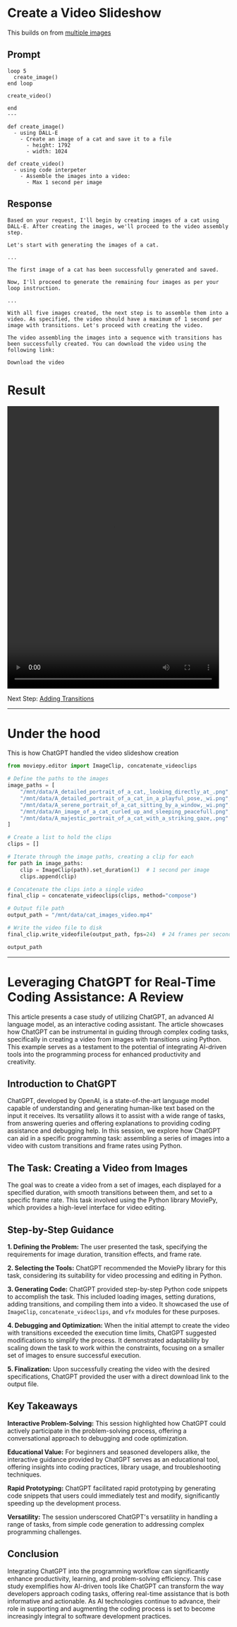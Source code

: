 # Create a Video Slideshow

This builds on from [multiple images](multiple%20images.md)

## Prompt
```
loop 5
  create_image()
end loop

create_video()

end
---

def create_image()
  - using DALL-E
    - Create an image of a cat and save it to a file
      - height: 1792
      - width: 1024

def create_video()
  - using code interpeter
    - Assemble the images into a video:
      - Max 1 second per image

```

## Response
```
Based on your request, I'll begin by creating images of a cat using DALL-E. After creating the images, we'll proceed to the video assembly step.

Let's start with generating the images of a cat.

...

The first image of a cat has been successfully generated and saved.

Now, I'll proceed to generate the remaining four images as per your loop instruction.

...

With all five images created, the next step is to assemble them into a video. As specified, the video should have a maximum of 1 second per image with transitions. Let's proceed with creating the video.

The video assembling the images into a sequence with transitions has been successfully created. You can download the video using the following link:

Download the video ​

```
# Result
<video width="480" height="640" controls>
  <source src="/chatGPT-code-cookbook//image%20creation/assets/video_slideshow.mp4" type="video/mp4">
Your browser does not support the video tag.
</video>

Next Step: [Adding Transitions](video%20slideshow%20with%20transitions.md)

---
# Under the hood
This is how ChatGPT handled the video slideshow creation

```python
from moviepy.editor import ImageClip, concatenate_videoclips

# Define the paths to the images
image_paths = [
    "/mnt/data/A_detailed_portrait_of_a_cat,_looking_directly_at_.png",
    "/mnt/data/A_detailed_portrait_of_a_cat_in_a_playful_pose,_wi.png",
    "/mnt/data/A_serene_portrait_of_a_cat_sitting_by_a_window,_wi.png",
    "/mnt/data/An_image_of_a_cat_curled_up_and_sleeping_peacefull.png",
    "/mnt/data/A_majestic_portrait_of_a_cat_with_a_striking_gaze,.png"
]

# Create a list to hold the clips
clips = []

# Iterate through the image paths, creating a clip for each
for path in image_paths:
    clip = ImageClip(path).set_duration(1)  # 1 second per image
    clips.append(clip)

# Concatenate the clips into a single video
final_clip = concatenate_videoclips(clips, method="compose")

# Output file path
output_path = "/mnt/data/cat_images_video.mp4"

# Write the video file to disk
final_clip.write_videofile(output_path, fps=24)  # 24 frames per second

output_path

```

---

# Leveraging ChatGPT for Real-Time Coding Assistance: A Review

This article presents a case study of utilizing ChatGPT, an advanced AI language model, as an interactive coding assistant. The article showcases how ChatGPT can be instrumental in guiding through complex coding tasks, specifically in creating a video from images with transitions using Python. This example serves as a testament to the potential of integrating AI-driven tools into the programming process for enhanced productivity and creativity.

## Introduction to ChatGPT

ChatGPT, developed by OpenAI, is a state-of-the-art language model capable of understanding and generating human-like text based on the input it receives. Its versatility allows it to assist with a wide range of tasks, from answering queries and offering explanations to providing coding assistance and debugging help. In this session, we explore how ChatGPT can aid in a specific programming task: assembling a series of images into a video with custom transitions and frame rates using Python.

## The Task: Creating a Video from Images

The goal was to create a video from a set of images, each displayed for a specified duration, with smooth transitions between them, and set to a specific frame rate. This task involved using the Python library MoviePy, which provides a high-level interface for video editing.

## Step-by-Step Guidance

**1. Defining the Problem:** The user presented the task, specifying the requirements for image duration, transition effects, and frame rate.

**2. Selecting the Tools:** ChatGPT recommended the MoviePy library for this task, considering its suitability for video processing and editing in Python.

**3. Generating Code:** ChatGPT provided step-by-step Python code snippets to accomplish the task. This included loading images, setting durations, adding transitions, and compiling them into a video. It showcased the use of `ImageClip`, `concatenate_videoclips`, and `vfx` modules for these purposes.

**4. Debugging and Optimization:** When the initial attempt to create the video with transitions exceeded the execution time limits, ChatGPT suggested modifications to simplify the process. It demonstrated adaptability by scaling down the task to work within the constraints, focusing on a smaller set of images to ensure successful execution.

**5. Finalization:** Upon successfully creating the video with the desired specifications, ChatGPT provided the user with a direct download link to the output file.

## Key Takeaways

**Interactive Problem-Solving:** This session highlighted how ChatGPT could actively participate in the problem-solving process, offering a conversational approach to debugging and code optimization.

**Educational Value:** For beginners and seasoned developers alike, the interactive guidance provided by ChatGPT serves as an educational tool, offering insights into coding practices, library usage, and troubleshooting techniques.

**Rapid Prototyping:** ChatGPT facilitated rapid prototyping by generating code snippets that users could immediately test and modify, significantly speeding up the development process.

**Versatility:** The session underscored ChatGPT's versatility in handling a range of tasks, from simple code generation to addressing complex programming challenges.

## Conclusion

Integrating ChatGPT into the programming workflow can significantly enhance productivity, learning, and problem-solving efficiency. This case study exemplifies how AI-driven tools like ChatGPT can transform the way developers approach coding tasks, offering real-time assistance that is both informative and actionable. As AI technologies continue to advance, their role in supporting and augmenting the coding process is set to become increasingly integral to software development practices.